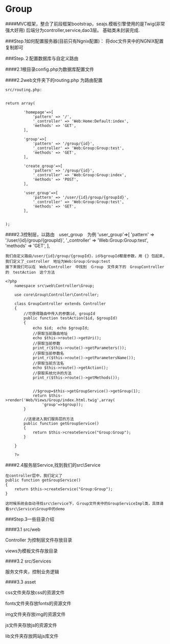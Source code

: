 Group
=====

####MVC框架，整合了前段框架bootstrap，seajs.模板引擎使用的是Twig(非常强大好用)  后端分为controller,service,dao3层。
基础类未封装完成.


###Step.1如何配置服务器(目前只有Ngnix配置)：
	将doc文件夹中的NGNIX配置复制即可


###Step.２配置数据库与自定义路由

####2.1根目录config.php为数据库配置文件 

####2.2web文件夹下的routing.php 为路由配置

	src/routing.php:


	return array(

		    'homepage'=>[
		    	'pattern' => '/',
		    	'_controller' => 'Web:Home:Default:index',
		    	'methods' => 'GET',
		    ],

		    'group'=>[
		    	'pattern' => '/group/{id}',
		    	'_controller' => 'Web:Group:Group:test',
		    	'methods' => 'GET',
		    ],

		    'create_group'=>[
		        'pattern' => '/group/{id}',
		        '_controller' => 'Web:Group:Group:index',
		        'methods' => 'POST',
		    ],

		    'user_group'=>[
		    	'pattern' => '/user/{id}/group/{groupId}',
		    	'_controller' => 'Web:Group:Group:test',
		    	'methods' => 'GET',
		    ],


	);

####2.3控制层，以路由　user_group　为例
	 'user_group'=>[
		    	'pattern' => '/user/{id}/group/{groupId}',
		    	'_controller' => 'Web:Group:Group:test',
		    	'methods' => 'GET',
	    ],

	我们自定义路由/user/{id}/group/{groupId}，id与groupId都是参数，用 {} 包起来,
	我们定义了_controller　地址为Web:Group:Group:test
	接下来我们可以在　Web/Controller　中找到　Ｇroup　文件夹下的　GroupController的　testAction　这个方法

	<?php
		namespace src\web\Controller\Group;

		use core\Group\Controller\Controller;

		class GroupController extends Controller
		{
		    //可获得路由中传入的参数id, groupId
		    public function testAction($id, $groupId)
		    {   
		        echo $id;　echo $groupId;
		        //获取当前路由地址
		        echo $this->route()->getUri();
		        //获取当前参数
		        print_r($this->route()->getParameters());
		        //获取当前参数名
		        print_r($this->route()->getParametersName());
		        //获取当前方法名
		        echo $this->route()->getAction();
		        //获取系统允许的方法
		        print_r($this->route()->getMethods());

		        
		        //$group=$this->getGroupService()->getGroup(1);
		        return $this->render('Web/Views/Group/index.html.twig',array(
		            'group'=>$group));
		    }

		    //这是进入我们服务层的方法
		    public function getGroupService()
		    {
		        return $this->createService("Group:Group");
		    }

		}

		?>
####2.4服务层Service,找到我们的src\Service
	
	在controller层中，我们定义了
	public function getGroupService()
	{
	    return $this->createService("Group:Group");
	}

	这时候系统会自动寻找src\Service下，Ｇroup文件夹中的GroupServiceImpl类，具体请看src\Service\Group中的demo


###Step.3一些目录介绍

####3.1 src/web

Controller 为控制层文件存放目录

views为模板文件存放目录

####3.2 src/Services

服务文件夹，控制业务逻辑

####3.3 asset

css文件夹存放css的资源文件

fonts文件夹存放fonts的资源文件

img文件夹存放img的资源文件

js文件夹存放js的资源文件

lib文件夹存放网站js库文件
